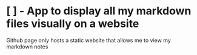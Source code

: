 

# [ ] - App to display all my markdown files visually on a website 

Github page only hosts a static website that allows me to view my markdown notes


